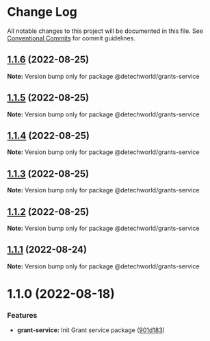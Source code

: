 # Change Log

All notable changes to this project will be documented in this file.
See [Conventional Commits](https://conventionalcommits.org) for commit guidelines.

## [1.1.6](https://github.com/detechworld/tto-packages/compare/@detechworld/grants-service@1.1.5...@detechworld/grants-service@1.1.6) (2022-08-25)

**Note:** Version bump only for package @detechworld/grants-service





## [1.1.5](https://github.com/detechworld/tto-packages/compare/@detechworld/grants-service@1.1.4...@detechworld/grants-service@1.1.5) (2022-08-25)

**Note:** Version bump only for package @detechworld/grants-service





## [1.1.4](https://github.com/detechworld/tto-packages/compare/@detechworld/grants-service@1.1.3...@detechworld/grants-service@1.1.4) (2022-08-25)

**Note:** Version bump only for package @detechworld/grants-service





## [1.1.3](https://github.com/detechworld/tto-packages/compare/@detechworld/grants-service@1.1.2...@detechworld/grants-service@1.1.3) (2022-08-25)

**Note:** Version bump only for package @detechworld/grants-service





## [1.1.2](https://github.com/detechworld/tto-packages/compare/@detechworld/grants-service@1.1.1...@detechworld/grants-service@1.1.2) (2022-08-25)

**Note:** Version bump only for package @detechworld/grants-service





## [1.1.1](https://github.com/detechworld/tto-packages/compare/@detechworld/grants-service@1.1.0...@detechworld/grants-service@1.1.1) (2022-08-24)

**Note:** Version bump only for package @detechworld/grants-service





# 1.1.0 (2022-08-18)


### Features

* **grant-service:** Init Grant service package ([901d183](https://github.com/detechworld/tto-packages/commit/901d183aaaa8752a3220bc68e76ea83f8ce77f66))
